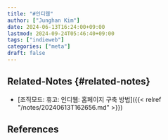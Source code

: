 ```yaml
---
title: "#인디웹"
author: ["Junghan Kim"]
date: 2024-06-13T16:24:00+09:00
lastmod: 2024-09-24T05:46:40+09:00
tags: ["indieweb"]
categories: ["meta"]
draft: false
---
```


## Related-Notes {#related-notes}

-   [조직모드: 휴고: 인디웹: 홈페이지 구축 방법]({{< relref "/notes/20240613T162656.md" >}})

## References

<style>.csl-entry{text-indent: -1.5em; margin-left: 1.5em;}</style><div class="csl-bib-body">
</div>
